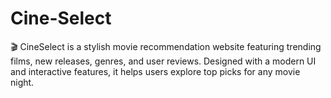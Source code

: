 # Cine-Select
🎬 CineSelect is a stylish movie recommendation website featuring trending films, new releases, genres, and user reviews. Designed with a modern UI and interactive features, it helps users explore top picks for any movie night.
